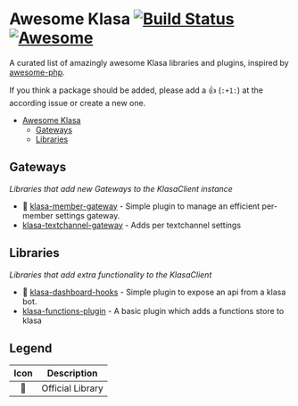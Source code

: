 # Awesome Klasa [![Build Status](https://api.travis-ci.org/h4cc/awesome-klasa.svg?branch=master)](https://travis-ci.org/kyranet/awesome-klasa) [![Awesome](https://cdn.rawgit.com/sindresorhus/awesome/d7305f38d29fed78fa85652e3a63e154dd8e8829/media/badge.svg)](https://github.com/sindresorhus/awesome)
A curated list of amazingly awesome Klasa libraries and plugins, inspired by [awesome-php](https://github.com/ziadoz/awesome-php).

If you think a package should be added, please add a :+1: (`:+1:`) at the according issue or create a new one.

- [Awesome Klasa](#awesome-klasa)
    - [Gateways](#gateways)
	- [Libraries](#libraries)

## Gateways
*Libraries that add new Gateways to the KlasaClient instance*

* 🌠 [klasa-member-gateway](https://github.com/dirigeants/klasa-member-gateway) - Simple plugin to manage an efficient per-member settings gateway.
* [klasa-textchannel-gateway](https://github.com/1Conan/klasa-textchannel-gateway) - Adds per textchannel settings

## Libraries
*Libraries that add extra functionality to the KlasaClient*

* 🌠 [klasa-dashboard-hooks](https://github.com/dirigeants/klasa-dashboard-hooks) - Simple plugin to expose an api from a klasa bot.
* [klasa-functions-plugin](https://github.com/QuantumPlugin/klasa-functions-plugin) - A basic plugin which adds a functions store to klasa

## Legend

| Icon | Description      |
| :--: | ---------------- |
| 🌠   | Official Library |
